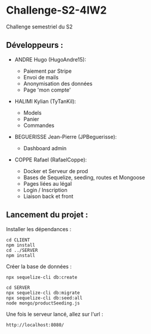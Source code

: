 # Challenge-S2-4IW2
Challenge semestriel du S2 

## Développeurs :
- ANDRE Hugo (HugoAndre15):
    * Paiement par Stripe
    * Envoi de mails
    * Anonymisation des données
    * Page 'mon compte'

- HALIMI Kylian (TyTanKil):
    * Models
    * Panier
    * Commandes

- BEGUERISSE Jean-Pierre (JPBeguerisse):
    * Dashboard admin

- COPPE Rafael (RafaelCoppe):
    * Docker et Serveur de prod
    * Bases de Sequelize, seeding, routes et Mongoose
    * Pages liées au légal
    * Login / Inscription
    * Liaison back et front

## Lancement du projet : 

Installer les dépendances : 
```
cd CLIENT
npm install
cd ../SERVER
npm install
```

Créer la base de données : 
```
npx sequelize-cli db:create

cd SERVER
npx sequelize-cli db:migrate
npx sequelize-cli db:seed:all
node mongo/productSeeding.js
```

Une fois le serveur lancé, allez sur l'url : 
``` 
http://localhost:8080/
```